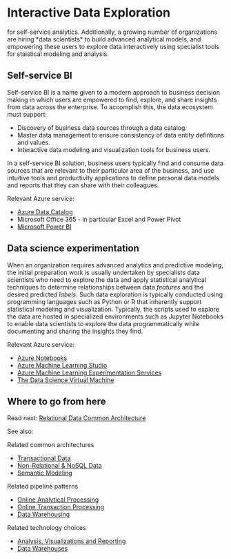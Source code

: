 # Interactive Data Exploration
<!--No "In this article" necessary for this one?>
In many corporate business intelligence (BI) solutions, reports and semantic models for analysis are created by BI specialists and managed centrally. However, increasingly organizations are seeking to empower users to make data-driven decisions by providing access to it<!--not completely sure what it refers to here? The data? maybe say, "that data" normally I don't like to be repetitive, but I think it would help here.--> for self-service analytics. Additionally, a growing number of organizations are hiring *data scientists* to build advanced analytical models, and empowering these users to explore data interactively using specialist tools for staistical modeling and analysis.

## Self-service BI
Self-service BI is a name given to a modern approach to business decision making in which users are empowered to find, explore, and share insights from data across the enterprise. To accomplish this, the data ecosystem must support:
* Discovery of business data sources through a data catalog.
* Master data management to ensure consistency of data entity defintions and values.
* Interactive data modeling and visualization tools for business users.

In a self-service BI solution, business users typically find and consume data sources that are relevant to their particular area of the business, and use intuitive tools and productivity applications to define personal data models and reports that they can share with their colleagues.

Relevant Azure service:
- [Azure Data Catalog](https://docs.microsoft.com/azure/data-catalog/data-catalog-what-is-data-catalog)
- Microsoft Office 365 - in particular Excel and Power Pivot
- [Microsoft Power BI](https://powerbi.microsoft.com/)

## Data science experimentation
When an organization requires advanced analytics and predictive modeling, the initial preparation work is usually undertaken by specialists data scientists who need to explore the data and apply statistical analytical techniques to determine relationships between data *features* and the desired predicted *labels*. Such data exploration is typically conducted using programming languages such as Python or R that inherently support statistical modeling and visualization. Typically, the scripts used to explore the data are hosted in specialized environments such as Jupyter Notebooks to enable data scientists to explore the data programmatically while documenting and sharing the insights they find.

Relevant Azure service:  
- [Azure Notebooks](https://notebooks.azure.com/)
- [Azure Machine Learning Studio](https://docs.microsoft.com/azure/machine-learning/studio/what-is-ml-studio)
- [Azure Machine Learning Experimentation Services](https://docs.microsoft.com/azure/machine-learning/preview/experimentation-service-configuration)
- [The Data Science Virtual Machine](https://docs.microsoft.com/azure/machine-learning/data-science-virtual-machine/overview)

## <a name="wheretogo"></a>Where to go from here

Read next: [Relational Data Common Architecture](./relational-data.md)

See also:

Related common architectures
- [Transactional Data](./transactional-data.md)
- [Non-Relational & NoSQL Data](./non-relational-data.md)
- [Semantic Modeling](./semantic-modeling.md)

Related pipeline patterns
- [Online Analytical Processing](../pipeline-patterns/online-analytical-processing.md)
- [Online Transaction Processing](../pipeline-patterns/online-transaction-processing.md)
- [Data Warehousing](../pipeline-patterns/data-warehousing.md)

Related technology choices
- [Analysis, Visualizations and Reporting](../technology-choices/analysis-visualizations-reporting.md)
- [Data Warehouses](../technology-choices/data-warehouses.md)
